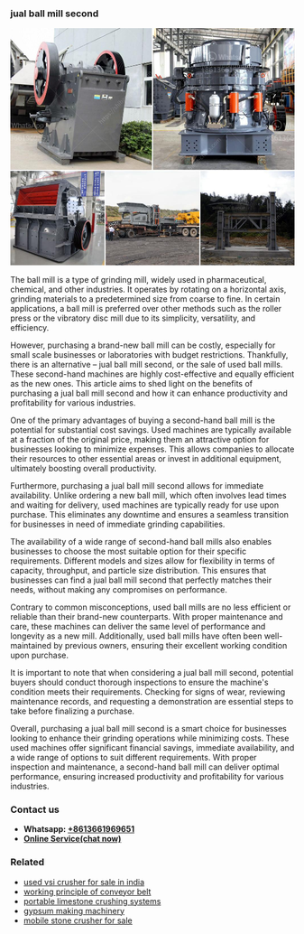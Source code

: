 <h3>jual ball mill second</h3><img src='1708322624.jpg' alt=''><p>The ball mill is a type of grinding mill, widely used in pharmaceutical, chemical, and other industries. It operates by rotating on a horizontal axis, grinding materials to a predetermined size from coarse to fine. In certain applications, a ball mill is preferred over other methods such as the roller press or the vibratory disc mill due to its simplicity, versatility, and efficiency.</p><p>However, purchasing a brand-new ball mill can be costly, especially for small scale businesses or laboratories with budget restrictions. Thankfully, there is an alternative – jual ball mill second, or the sale of used ball mills. These second-hand machines are highly cost-effective and equally efficient as the new ones. This article aims to shed light on the benefits of purchasing a jual ball mill second and how it can enhance productivity and profitability for various industries.</p><p>One of the primary advantages of buying a second-hand ball mill is the potential for substantial cost savings. Used machines are typically available at a fraction of the original price, making them an attractive option for businesses looking to minimize expenses. This allows companies to allocate their resources to other essential areas or invest in additional equipment, ultimately boosting overall productivity.</p><p>Furthermore, purchasing a jual ball mill second allows for immediate availability. Unlike ordering a new ball mill, which often involves lead times and waiting for delivery, used machines are typically ready for use upon purchase. This eliminates any downtime and ensures a seamless transition for businesses in need of immediate grinding capabilities.</p><p>The availability of a wide range of second-hand ball mills also enables businesses to choose the most suitable option for their specific requirements. Different models and sizes allow for flexibility in terms of capacity, throughput, and particle size distribution. This ensures that businesses can find a jual ball mill second that perfectly matches their needs, without making any compromises on performance.</p><p>Contrary to common misconceptions, used ball mills are no less efficient or reliable than their brand-new counterparts. With proper maintenance and care, these machines can deliver the same level of performance and longevity as a new mill. Additionally, used ball mills have often been well-maintained by previous owners, ensuring their excellent working condition upon purchase.</p><p>It is important to note that when considering a jual ball mill second, potential buyers should conduct thorough inspections to ensure the machine's condition meets their requirements. Checking for signs of wear, reviewing maintenance records, and requesting a demonstration are essential steps to take before finalizing a purchase.</p><p>Overall, purchasing a jual ball mill second is a smart choice for businesses looking to enhance their grinding operations while minimizing costs. These used machines offer significant financial savings, immediate availability, and a wide range of options to suit different requirements. With proper inspection and maintenance, a second-hand ball mill can deliver optimal performance, ensuring increased productivity and profitability for various industries.</p><h3>Contact us</h3><ul><li><strong>Whatsapp:&nbsp;<a href="https://wa.me/8613661969651">+8613661969651</a></strong></li><li><a href="https://swt.shibang-china.com/?git&amp;zhl&amp;jual ball mill second"><strong>Online Service(chat now)</strong></a></li></ul><h3>Related</h3><ul><li><a href='used vsi crusher for sale in india.md'>used vsi crusher for sale in india</a></li><li><a href='working principle of conveyor belt.md'>working principle of conveyor belt</a></li><li><a href='portable limestone crushing systems.md'>portable limestone crushing systems</a></li><li><a href='gypsum making machinery.md'>gypsum making machinery</a></li><li><a href='mobile stone crusher for sale.md'>mobile stone crusher for sale</a></li></ul>